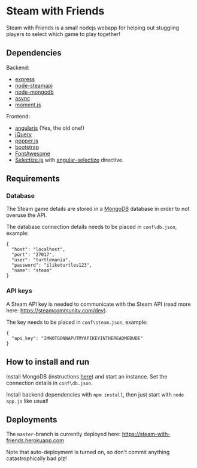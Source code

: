 # Steam with Friends

Steam with Friends is a small nodejs webapp for helping out stuggling players to select which game to play together!


## Dependencies

Backend:
* [express](https://expressjs.com/)
* [node-steamapi](https://github.com/xDimGG/node-steamapi)
* [node-mongodb](https://github.com/mongodb/node-mongodb-native)
* [async](http://caolan.github.io/async/)
* [moment.js](https://momentjs.com/)

Frontend:
* [angularjs](https://angularjs.org/) (Yes, the old one!)
* [jQuery](https://jquery.com/)
* [popper.js](https://popper.js.org)
* [bootstrap](https://getbootstrap.com/)
* [FontAwesome](https://fontawesome.com/)
* [Selectize.js](https://selectize.github.io/selectize.js/) with [angular-selectize](https://github.com/machineboy2045/angular-selectize) directive.

## Requirements

### Database

The Steam game details are stored in a [MongoDB](https://www.mongodb.com/) database in order to not overuse the API.

The database connection details needs to be placed in `conf\db.json`, example:

    {
      "host": "localhost",
      "port": "27017",
      "user": "turtlemania",
      "password": "iliketurtles123",
      "name": "steam"
    }

### API keys

A Steam API key is needed to communicate with the Steam API (read more here: https://steamcommunity.com/dev).

The key needs to be placed in `conf\steam.json`, example:

    {
      "api_key": "IMNOTGONNAPUTMYAPIKEYINTHEREADMEDUDE"
    }

## How to install and run

Install MongoDB (instructions [here](https://docs.mongodb.com/manual/administration/install-community/)) and start an instance. Set the connection details in `conf\db.json`.

Install backend dependencies with `npm install`, then just start with `node app.js` like usual!

## Deployments
The `master`-branch is currently deployed here: https://steam-with-friends.herokuapp.com

Note that auto-deployment is turned on, so don't commit anything catastrophically bad plz!

